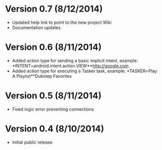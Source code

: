 # Version 0.7 (8/12/2014)

+	Updated help link to point to the new project Wiki
+	Documentation updates


# Version 0.6 (8/11/2014)

+	Added action type for sending a basic implicit intent, example: *INTENT=android.intent.action.VIEW**http://google.com
+	Added action type for executing a Tasker task, example: *TASKER=Play A Playlist**Dubstep Favorites


# Version 0.5 (8/11/2014)

+	Fixed logic error preventing connections


# Version 0.4 (8/10/2014)

+	Initial public release
